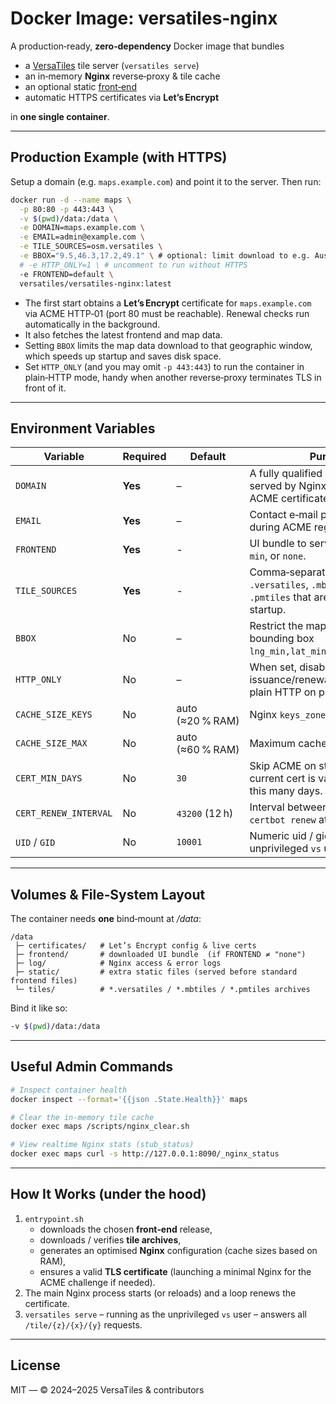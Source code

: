 # Docker Image: versatiles‑nginx

A production‑ready, **zero‑dependency** Docker image that bundles

* a [VersaTiles](https://github.com/versatiles-org/versatiles-rs) tile server (`versatiles serve`)
* an in‑memory **Nginx** reverse‑proxy & tile cache
* an optional static [front‑end](https://github.com/versatiles-org/versatiles-frontend)
* automatic HTTPS certificates via **Let’s Encrypt**

in **one single container**.

---

## Production Example (with HTTPS)

Setup a domain (e.g. `maps.example.com`) and point it to the server. Then run:

```bash
docker run -d --name maps \
  -p 80:80 -p 443:443 \
  -v $(pwd)/data:/data \
  -e DOMAIN=maps.example.com \
  -e EMAIL=admin@example.com \
  -e TILE_SOURCES=osm.versatiles \
  -e BBOX="9.5,46.3,17.2,49.1" \ # optional: limit download to e.g. Austria
  # -e HTTP_ONLY=1 \ # uncomment to run without HTTPS
  -e FRONTEND=default \
  versatiles/versatiles-nginx:latest
```

- The first start obtains a **Let’s Encrypt** certificate for `maps.example.com` via ACME HTTP‑01 (port 80 must be reachable). Renewal checks run automatically in the background.
- It also fetches the latest frontend and map data.
- Setting `BBOX` limits the map data download to that geographic window, which speeds up startup and saves disk space.
- Set `HTTP_ONLY` (and you may omit `-p 443:443`) to run the container in plain‑HTTP mode, handy when another reverse‑proxy terminates TLS in front of it.

---

## Environment Variables

| Variable              | Required | Default          | Purpose                                                                                            |
|-----------------------|----------|------------------|----------------------------------------------------------------------------------------------------|
| `DOMAIN`              | **Yes**  | –                | A fully qualified domain name served by Nginx and used for ACME certificate issuance.              |
| `EMAIL`               | **Yes**  | –                | Contact e‑mail passed to Certbot during ACME registration.                                         |
| `FRONTEND`            | **Yes**  | -                | UI bundle to serve: `default`, `dev`, `min`, or `none`.                                            |
| `TILE_SOURCES`        | **Yes**  | -                | Comma‑separated list of `.versatiles`, `.mbtiles`, or `.pmtiles` that are fetched once at startup. |
| `BBOX`                | No       | –                | Restrict the map download to the bounding box `lng_min,lat_min,lng_max,lat_max`.                   |
| `HTTP_ONLY`           | No       | –                | When set, disables certificate issuance/renewal and serves plain HTTP on port 80 only.             |
| `CACHE_SIZE_KEYS`     | No       | auto (≈20 % RAM) | Nginx `keys_zone` size, e.g. `128m`.                                                               |
| `CACHE_SIZE_MAX`      | No       | auto (≈60 % RAM) | Maximum cached bytes, e.g. `2g`.                                                                   |
| `CERT_MIN_DAYS`       | No       | `30`             | Skip ACME on startup if the current cert is valid for more than this many days.                    |
| `CERT_RENEW_INTERVAL` | No       | `43200` (12 h)   | Interval between background `certbot renew` attempts.                                              |
| `UID` / `GID`         | No       | `10001`          | Numeric uid / gid used for the unprivileged `vs` user.                                             |

---

## Volumes & File‑System Layout

The container needs **one** bind‑mount at */data*:

```
/data
 ├─ certificates/   # Let’s Encrypt config & live certs
 ├─ frontend/       # downloaded UI bundle  (if FRONTEND ≠ "none")
 ├─ log/            # Nginx access & error logs
 ├─ static/         # extra static files (served before standard frontend files)
 └─ tiles/          # *.versatiles / *.mbtiles / *.pmtiles archives
```

Bind it like so:

```bash
-v $(pwd)/data:/data
```

---

## Useful Admin Commands

```bash
# Inspect container health
docker inspect --format='{{json .State.Health}}' maps

# Clear the in‑memory tile cache
docker exec maps /scripts/nginx_clear.sh

# View realtime Nginx stats (stub_status)
docker exec maps curl -s http://127.0.0.1:8090/_nginx_status
```

---

## How It Works (under the hood)

1. `entrypoint.sh`  
   * downloads the chosen **front‑end** release,  
   * downloads / verifies **tile archives**,  
   * generates an optimised **Nginx** configuration (cache sizes based on RAM),  
   * ensures a valid **TLS certificate** (launching a minimal Nginx for the ACME challenge if needed).  
2. The main Nginx process starts (or reloads) and a loop renews the certificate.  
3. `versatiles serve` – running as the unprivileged `vs` user – answers all `/tile/{z}/{x}/{y}` requests.

---

## License

MIT — © 2024–2025 VersaTiles & contributors